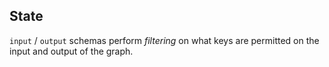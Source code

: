 ## State
`input` / `output` schemas perform *filtering* on what keys are permitted on the input and output of the graph. 
